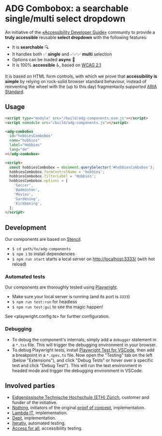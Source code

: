 # ADG Combobox: a searchable single/multi select dropdown

An initiative of the [«Accessibility Developer Guide»](https://www.accessibility-developer-guide.com/) community to provide a **truly accessible** reusable **select dropdown** with the following features:

- It is **searchable** 🔍
- It handles both ✅ **single** and ✅✅✅ **multi** selection
- Options can be loaded **async** 🧩
- It is 100% **accessible** ♿️, based on [WCAG 2.1](https://www.w3.org/TR/WCAG21/)

It is based on HTML form controls, with which we prove that **accessibility is simple** by relying on rock-solid browser standard behaviour, instead of reinventing the wheel with the (up to this day) fragmentarily supported [ARIA Standard](https://www.w3.org/WAI/standards-guidelines/aria/).

## Usage

```html
<script type="module" src="/build/adg-components.esm.js"></script>
<script nomodule src="/build/adg-components.js"></script>

<adg-combobox
  id="hobbiesCombobox"
  name="hobbies"
  label="Hobbies"
  lang="de"
></adg-combobox>

<script>
  const hobbiesCombobox = document.querySelector('#hobbiesCombobox');
  hobbiesCombobox.formControlName = 'hobbies';
  hobbiesCombobox.filterLabel = 'Hobbies';
  hobbiesCombobox.options = [
    'Soccer',
    'Badminton',
    'Movies',
    'Gardening',
    'Kickboxing',
  ];
</script>
```

## Development

Our components are based on [Stencil](https://stenciljs.com/).

- `$ cd path/to/adg-components`
- `$ npm i` to install dependencies
- `$ npm run start` starts a local server on <http://localhost:3333/> (with hot reload)

### Automated tests

Our components are thoroughly tested using [Playwright](https://playwright.dev/).

- Make sure your local server is running (and its port is `3333`)
- `$ npm run test:run` for headless
- `$ npm run test:gui` to see the magic happen!

See <playwright.config.ts> for further configuration.

### Debugging

- To debug the component's internals, simply add a `debugger` statement in a `*.tsx` file. This will trigger the debugging environment in your browser.
- To debug Playwright tests, install [Playwright Test for VSCode](https://marketplace.visualstudio.com/items?itemName=ms-playwright.playwright), then add a breakpoint in a `*.spec.ts` file. Now open the "Testing" tab on the left (below "Extensions"), and click "Debug Tests" or hover over a specific test and click "Debug Test"). This will run the test environment in headed mode and trigger the debugging environment in VSCode.

## Involved parties

- [Eidgenössische Technische Hochschule (ETH) Zürich](https://www.ethz.ch/), customer and funder of the initiative.
- [Nothing](https://www.nothing.ch/), initiators of the original [proof of concept](https://github.com/NothingAG/accessible-dropdown/), implementation.
- [Lambda IT](https://lambda-it.ch/), implementation.
- [Dept](https://www.deptagency.com/), implementation.
- [Iterativ](https://www.iterativ.ch/), automated testing.
- [Access for all](https://www.access-for-all.ch/), accessibility testing.
